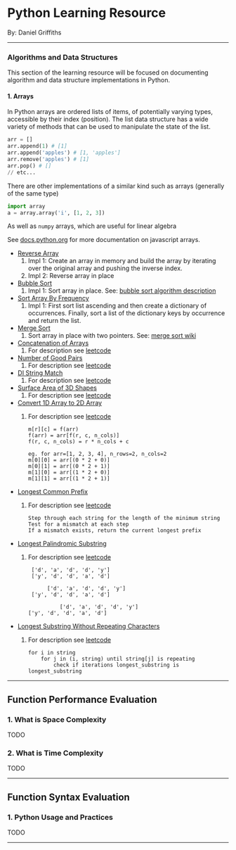 # Python Learning Resource

By: Daniel Griffiths

---

### Algorithms and Data Structures

This section of the learning resource will be focused on documenting algorithm and data structure implementations in Python.

#### 1. Arrays

In Python arrays are ordered lists of items, of potentially varying types, accessible by their index (position). The list data structure has a wide variety of methods that can be used to manipulate the state of the list.

```python
arr = []
arr.append(1) # [1]
arr.append('apples') # [1, 'apples']
arr.remove('apples') # [1]
arr.pop() # []
// etc...
```
There are other implementations of a similar kind such as arrays (generally of the same type)
```python
import array
a = array.array('i', [1, 2, 3])
```
As well as `numpy` arrays, which are useful for linear algebra

See [docs.python.org](https://docs.python.org/3/tutorial/datastructures.html) for more documentation on javascript arrays.

-   [Reverse Array](algorithms/easy/reverse_array.py)
    1. Impl 1: Create an array in memory and build the array by iterating over the original array and pushing the inverse index.
    2. Impl 2: Reverse array in place
-   [Bubble Sort](algorithms/easy/bubble_sort.py)
    1. Impl 1: Sort array in place. See: [bubble sort algorithm description](https://www.geeksforgeeks.org/bubble-sort/)
-   [Sort Array By Frequency](algorithms/easy/sort_array_by_frequency.py)
    1. Impl 1: First sort list ascending and then create a dictionary of occurrences. Finally, sort a list of the dictionary keys by occurrence and return the list.
-   [Merge Sort](algorithms/medium/merge_sort.py)
    1. Sort array in place with two pointers. See: [merge sort wiki](https://en.wikipedia.org/wiki/Merge_sort)
-   [Concatenation of Arrays](algorithms/easy/concatenation_of_arrays.py)
    1. For description see [leetcode](https://leetcode.com/problems/concatenation-of-array/description/)
-   [Number of Good Pairs](algorithms/easy/concatenation_of_arrays.py)
    1. For description see [leetcode](https://leetcode.com/problems/number-of-good-pairs/description/)
-   [DI String Match](algorithms/easy/di_string_match.py)
    1. For description see [leetcode](https://leetcode.com/problems/di-string-match/description/)
-   [Surface Area of 3D Shapes](algorithms/easy/surface_area_of_3d_shapes.py)
    1. For description see [leetcode](https://leetcode.com/problems/surface-area-of-3d-shapes/description/)
-   [Convert 1D Array to 2D Array](algorithms/easy/convert_1d_arr_to_2d_arr.py)
    1. For description see [leetcode](https://leetcode.com/problems/convert-1d-array-into-2d-array/description/)

           m[r][c] = f(arr)
           f(arr) = arr[f(r, c, n_cols)]
           f(r, c, n_cols) = r * n_cols + c
    
           eg. for arr=[1, 2, 3, 4], n_rows=2, n_cols=2
           m[0][0] = arr[(0 * 2 + 0)]
           m[0][1] = arr[(0 * 2 + 1)]
           m[1][0] = arr[(1 * 2 + 0)]
           m[1][1] = arr[(1 * 2 + 1)]
-   [Longest Common Prefix](algorithms/easy/longest_common_prefix.py)
    1. For description see [leetcode](https://leetcode.com/problems/longest-common-prefix/description/)

           Step through each string for the length of the minimum string
           Test for a mismatch at each step
           If a mismatch exists, return the current longest prefix
-   [Longest Palindromic Substring](algorithms/medium/longest_palindromic_substring.py)
    1. For description see [leetcode](https://leetcode.com/problems/longest-palindromic-substring/description/)

            ['d', 'a', 'd', 'd', 'y']
            ['y', 'd', 'd', 'a', 'd']
    
                 ['d', 'a', 'd', 'd', 'y']
            ['y', 'd', 'd', 'a', 'd']
    
                     ['d', 'a', 'd', 'd', 'y']
           ['y', 'd', 'd', 'a', 'd']
-   [Longest Substring Without Repeating Characters](algorithms/medium/longest_substr_without_repeating_chars.py)
    1. For description see [leetcode](https://leetcode.com/problems/longest-substring-without-repeating-characters/description/)

           for i in string 
               for j in (i, string) until string[j] is repeating
                   check if iterations longest_substring is longest_substring

---

## Function Performance Evaluation

### 1. What is Space Complexity

TODO

### 2. What is Time Complexity

TODO

---

## Function Syntax Evaluation

### 1. Python Usage and Practices

TODO

---